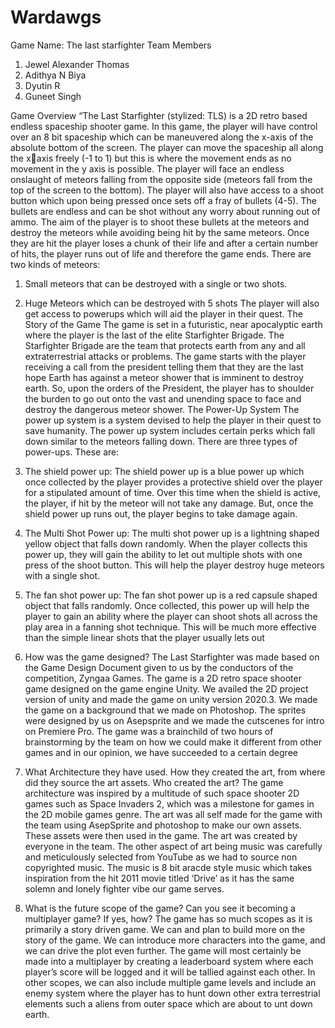 # Wardawgs
Game Name: The last starfighter
Team Members
1. Jewel Alexander Thomas
2. Adithya N Biya
3. Dyutin R
4. Guneet Singh

Game Overview
“The Last Starfighter (stylized: TLS) is a 2D retro based endless spaceship shooter game. In this 
game, the player will have control over an 8 bit spaceship which can be maneuvered along the 
x-axis of the absolute bottom of the screen. The player can move the spaceship all along the xaxis freely (-1 to 1) but this is where the movement ends as no movement in the y axis is 
possible. 
The player will face an endless onslaught of meteors falling from the opposite side (meteors fall 
from the top of the screen to the bottom). 
The player will also have access to a shoot button which upon being pressed once sets off a fray 
of bullets (4-5). The bullets are endless and can be shot without any worry about running out of 
ammo.
The aim of the player is to shoot these bullets at the meteors and destroy the meteors while 
avoiding being hit by the same meteors. Once they are hit the player loses a chunk of their life 
and after a certain number of hits, the player runs out of life and therefore the game ends.
There are two kinds of meteors: 
1. Small meteors that can be destroyed with a single or two shots.
2. Huge Meteors which can be destroyed with 5 shots
The player will also get access to powerups which will aid the player in their quest. 
The Story of the Game
The game is set in a futuristic, near apocalyptic earth where the player is the last of the elite 
Starfighter Brigade. The Starfighter Brigade are the team that protects earth from any and all 
extraterrestrial attacks or problems. 
The game starts with the player receiving a call from the president telling them that they are 
the last hope Earth has against a meteor shower that is imminent to destroy earth. 
So, upon the orders of the President, the player has to shoulder the burden to go out onto the 
vast and unending space to face and destroy the dangerous meteor shower. 
The Power-Up System
The power up system is a system devised to help the player in their quest to save humanity. 
The power up system includes certain perks which fall down similar to the meteors falling 
down. There are three types of power-ups. These are:
1. The shield power up: The shield power up is a blue power up which once collected by 
the player provides a protective shield over the player for a stipulated amount of time. 
Over this time when the shield is active, the player, if hit by the meteor will not take any 
damage. But, once the shield power up runs out, the player begins to take damage 
again.
2. The Multi Shot Power up: The multi shot power up is a lightning shaped yellow object 
that falls down randomly. When the player collects this power up, they will gain the 
ability to let out multiple shots with one press of the shoot button. This will help the 
player destroy huge meteors with a single shot.
3. The fan shot power up: The fan shot power up is a red capsule shaped object that falls 
randomly. Once collected, this power up will help the player to gain an ability where the 
player can shoot shots all across the play area in a fanning shot technique. This will be 
much more effective than the simple linear shots that the player usually lets out

1. How was the game designed?
The Last Starfighter was made based on the Game Design Document given to us by the 
conductors of the competition, Zyngaa Games. The game is a 2D retro space shooter game 
designed on the game engine Unity. We availed the 2D project version of unity and made the 
game on unity version 2020.3. We made the game on a background that we made on 
Photoshop. The sprites were designed by us on Asepsprite and we made the cutscenes for intro 
on Premiere Pro. The game was a brainchild of two hours of brainstorming by the team on how 
we could make it different from other games and in our opinion, we have succeeded to a 
certain degree

2. What Architecture they have used. How they created the art, from where did they 
source the art assets. Who created the art?
The game architecture was inspired by a multitude of such space shooter 2D games such as 
Space Invaders 2, which was a milestone for games in the 2D mobile games genre. The art was 
all self made for the game with the team using AsepSprite and photoshop to make our own 
assets. These assets were then used in the game.
The art was created by everyone in the team. The other aspect of art being music was carefully 
and meticulously selected from YouTube as we had to source non copyrighted music. The music 
is 8 bit aracde style music which takes inspiration from the hit 2011 movie titled ‘Drive’ as it has 
the same solemn and lonely fighter vibe our game serves.

3. What is the future scope of the game? Can you see it becoming a multiplayer game? If 
yes, how?
The game has so much scopes as it is primarily a story driven game. We can and plan to build 
more on the story of the game. We can introduce more characters into the game, and we can 
drive the plot even further. The game will most certainly be made into a multiplayer by creating 
a leaderboard system where each player’s score will be logged and it will be tallied against each 
other. 
In other scopes, we can also include multiple game levels and include an enemy system where 
the player has to hunt down other extra terrestrial elements such a aliens from outer space 
which are about to unt down earth. 
